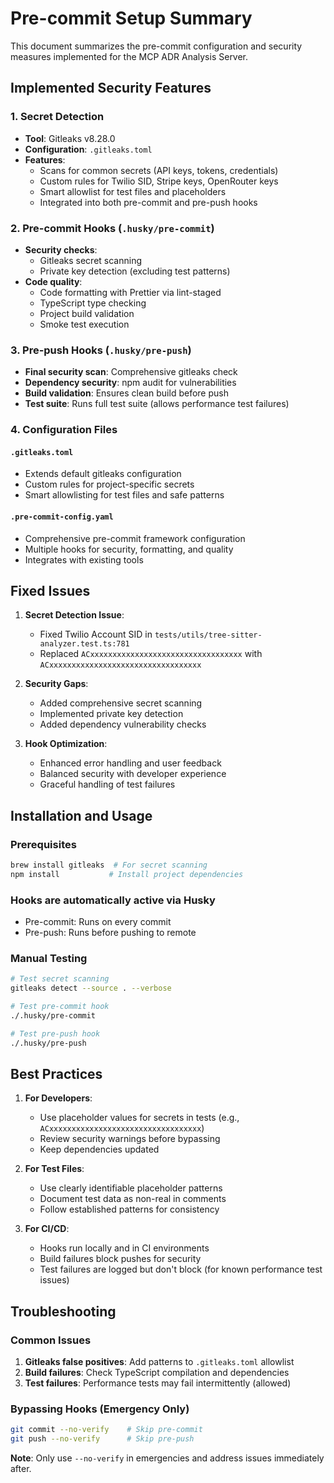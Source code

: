 # Pre-commit Setup Summary

This document summarizes the pre-commit configuration and security measures implemented for the MCP ADR Analysis Server.

## Implemented Security Features

### 1. Secret Detection

- **Tool**: Gitleaks v8.28.0
- **Configuration**: `.gitleaks.toml`
- **Features**:
  - Scans for common secrets (API keys, tokens, credentials)
  - Custom rules for Twilio SID, Stripe keys, OpenRouter keys
  - Smart allowlist for test files and placeholders
  - Integrated into both pre-commit and pre-push hooks

### 2. Pre-commit Hooks (`.husky/pre-commit`)

- **Security checks**:
  - Gitleaks secret scanning
  - Private key detection (excluding test patterns)
- **Code quality**:
  - Code formatting with Prettier via lint-staged
  - TypeScript type checking
  - Project build validation
  - Smoke test execution

### 3. Pre-push Hooks (`.husky/pre-push`)

- **Final security scan**: Comprehensive gitleaks check
- **Dependency security**: npm audit for vulnerabilities
- **Build validation**: Ensures clean build before push
- **Test suite**: Runs full test suite (allows performance test failures)

### 4. Configuration Files

#### `.gitleaks.toml`

- Extends default gitleaks configuration
- Custom rules for project-specific secrets
- Smart allowlisting for test files and safe patterns

#### `.pre-commit-config.yaml`

- Comprehensive pre-commit framework configuration
- Multiple hooks for security, formatting, and quality
- Integrates with existing tools

## Fixed Issues

1. **Secret Detection Issue**:
   - Fixed Twilio Account SID in `tests/utils/tree-sitter-analyzer.test.ts:781`
   - Replaced `ACxxxxxxxxxxxxxxxxxxxxxxxxxxxxxxxxxx` with `ACxxxxxxxxxxxxxxxxxxxxxxxxxxxxxxxxxx`

2. **Security Gaps**:
   - Added comprehensive secret scanning
   - Implemented private key detection
   - Added dependency vulnerability checks

3. **Hook Optimization**:
   - Enhanced error handling and user feedback
   - Balanced security with developer experience
   - Graceful handling of test failures

## Installation and Usage

### Prerequisites

```bash
brew install gitleaks  # For secret scanning
npm install           # Install project dependencies
```

### Hooks are automatically active via Husky

- Pre-commit: Runs on every commit
- Pre-push: Runs before pushing to remote

### Manual Testing

```bash
# Test secret scanning
gitleaks detect --source . --verbose

# Test pre-commit hook
./.husky/pre-commit

# Test pre-push hook
./.husky/pre-push
```

## Best Practices

1. **For Developers**:
   - Use placeholder values for secrets in tests (e.g., `ACxxxxxxxxxxxxxxxxxxxxxxxxxxxxxxxxxx`)
   - Review security warnings before bypassing
   - Keep dependencies updated

2. **For Test Files**:
   - Use clearly identifiable placeholder patterns
   - Document test data as non-real in comments
   - Follow established patterns for consistency

3. **For CI/CD**:
   - Hooks run locally and in CI environments
   - Build failures block pushes for security
   - Test failures are logged but don't block (for known performance test issues)

## Troubleshooting

### Common Issues

1. **Gitleaks false positives**: Add patterns to `.gitleaks.toml` allowlist
2. **Build failures**: Check TypeScript compilation and dependencies
3. **Test failures**: Performance tests may fail intermittently (allowed)

### Bypassing Hooks (Emergency Only)

```bash
git commit --no-verify    # Skip pre-commit
git push --no-verify      # Skip pre-push
```

**Note**: Only use `--no-verify` in emergencies and address issues immediately after.
